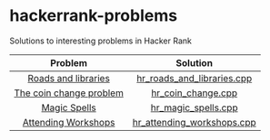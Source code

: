 # hackerrank-problems
Solutions to interesting problems in Hacker Rank

| Problem | Solution |
|:-------:|:--------:|
| [Roads and libraries](https://www.hackerrank.com/challenges/torque-and-development/problem) | [hr_roads_and_libraries.cpp](hr_roads_and_libraries.cpp) |
| [The coin change problem](https://www.hackerrank.com/challenges/coin-change/problem) | [hr_coin_change.cpp](hr_coin_change.cpp) |
| [Magic Spells](https://www.hackerrank.com/challenges/magic-spells/problem) | [hr_magic_spells.cpp](hr_magic_spells.cpp) |
| [Attending Workshops](https://www.hackerrank.com/challenges/attending-workshops/problem) | [hr_attending_workshops.cpp](hr_attending_workshops.cpp) |
